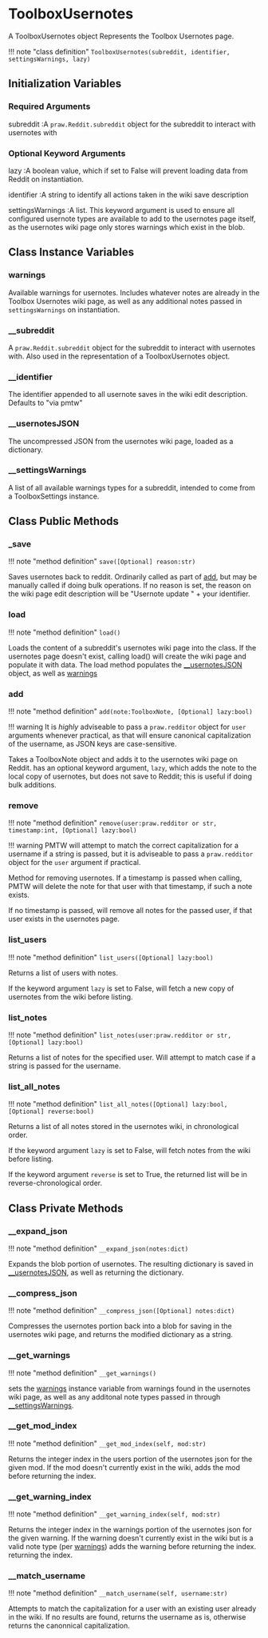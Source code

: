 # ToolboxUsernotes

A ToolboxUsernotes object Represents the Toolbox Usernotes page.

!!! note "class definition"
	```
	ToolboxUsernotes(subreddit, identifier, settingsWarnings, lazy)
	```

## Initialization Variables

### Required Arguments
subreddit
:A `praw.Reddit.subreddit` object for the subreddit to interact with usernotes with

### Optional Keyword Arguments

lazy
:A boolean value, which if set to False will prevent loading data from Reddit 
on instantiation.

identifier
:A string to identify all actions taken in the wiki save description

settingsWarnings
:A list. This keyword argument is used to ensure all configured usernote types 
are available to add to the usernotes page itself, as the usernotes wiki page 
only stores warnings which exist in the blob.

## Class Instance Variables

### warnings
Available warnings for usernotes. Includes whatever notes are already in the 
Toolbox Usernotes wiki page, as well as any additional notes passed in 
`settingsWarnings` on instantiation.

### __subreddit
A `praw.Reddit.subreddit` object for the subreddit to interact with usernotes 
with. Also used in the representation of a ToolboxUsernotes object.

### __identifier
The identifier appended to all usernote saves in the wiki edit description. 
Defaults to "via pmtw"

### __usernotesJSON
The uncompressed JSON from the usernotes wiki page, loaded as a dictionary.

### __settingsWarnings
A list of all available warnings types for a subreddit, intended to come from a 
ToolboxSettings instance.

## Class Public Methods

### _save

!!! note "method definition"
	```
	save([Optional] reason:str)
	```

Saves usernotes back to reddit. Ordinarily called as part of [add](#add), but 
may be manually called if doing bulk operations. If no reason is set, the reason
on the wiki page edit description will be "Usernote update " + your identifier.

### load
!!! note "method definition"
	```
	load()
	```

Loads the content of a subreddit's usernotes wiki page into the class. If the 
usernotes page doesn't exist, calling load() will create the wiki page and 
populate it with data. The load method populates the [__usernotesJSON](#__usernotesjson)
object, as well as [warnings](#warnings)

### add
!!! note "method definition"
	```
	add(note:ToolboxNote, [Optional] lazy:bool)
	```

!!! warning
	It is *highly* adviseable to pass a `praw.redditor` object for `user` arguments
	 whenever practical, as that will ensure canonical capitalization of the 
 	username, as JSON keys are case-sensitive.

Takes a ToolboxNote object and adds it to the usernotes wiki page on Reddit.
has an optional keyword argument, `lazy`, which adds the note to the local 
copy of usernotes, but does not save to Reddit; this is useful if doing bulk 
additions.

### remove
!!! note "method definition"
	```
	remove(user:praw.redditor or str, timestamp:int, [Optional] lazy:bool)
	```

!!! warning
	PMTW will attempt to match the correct capitalization for a username if a 
	string is passed, but it is adviseable to pass a `praw.redditor` object for
	the `user` argument if practical. 

Method for removing usernotes. If a timestamp is passed when calling, PMTW will
delete the note for that user with that timestamp, if such a note exists.

If no timestamp is passed, will remove all notes for the passed user, if that 
user exists in the usernotes page.

### list_users
!!! note "method definition"
	```
	list_users([Optional] lazy:bool)
	```

Returns a list of users with notes.

If the keyword argument `lazy` is set to False, will fetch a new copy of 
usernotes from the wiki before listing.

### list_notes
!!! note "method definition"
	```
	list_notes(user:praw.redditor or str, [Optional] lazy:bool)
	```

Returns a list of notes for the specified user. Will attempt to match case if 
a string is passed for the username.

### list_all_notes
!!! note "method definition"
	```
	list_all_notes([Optional] lazy:bool, [Optional] reverse:bool)
	```

Returns a list of all notes stored in the usernotes wiki, in chronological order.

If the keyword argument `lazy` is set to False, will fetch notes from the wiki 
before listing. 

If the keyword argument `reverse` is set to True, the returned list will be in 
reverse-chronological order.


## Class Private Methods

### __expand_json
!!! note "method definition"
	```
	__expand_json(notes:dict)
	```

Expands the blob portion of usernotes. The resulting dictionary is saved in 
[__usernotesJSON](#usernotesjson), as well as returning the dictionary.

### __compress_json
!!! note "method definition"
	```
	__compress_json([Optional] notes:dict)
	```

Compresses the usernotes portion back into a blob for saving in the usernotes 
wiki page, and returns the modified dictionary as a string.

### __get_warnings
!!! note "method definition"
	```
	__get_warnings()
	```

sets the [warnings](#warnings) instance variable from warnings found in the 
usernotes wiki page, as well as any additonal note types passed in 	through 
[__settingsWarnings](#__settingswarnings).

### __get_mod_index
!!! note "method definition"
	```
	__get_mod_index(self, mod:str)
	```

Returns the integer index in the users portion of the usernotes json for the 
given mod. If the mod doesn't currently exist in the wiki, adds the mod before 
returning the index.

### __get_warning_index
!!! note "method definition"
	```
	__get_warning_index(self, mod:str)
	```

Returns the integer index in the warnings portion of the usernotes json for the 
given warning. If the warning doesn't currently exist in the wiki but is a valid 
note type (per [warnings](#warnings)) adds the warning before returning the index.
returning the index.

### __match_username
!!! note "method definition"
	```
	__match_username(self, username:str)
	```

Attempts to match the capitalization for a user with an existing user already in
the wiki. If no results are found, returns the username as is, otherwise returns 
the canonnical capitalization.